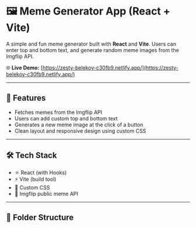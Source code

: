 # 🖼️ Meme Generator App (React + Vite)

A simple and fun meme generator built with **React** and **Vite**. Users can enter top and bottom text, and generate random meme images from the Imgflip API.

🌐 **Live Demo:** [https://zesty-belekoy-c30fb9.netlify.app/](https://zesty-belekoy-c30fb9.netlify.app/)

---

## 🚀 Features

- Fetches memes from the Imgflip API
- Users can add custom top and bottom text
- Generates a new meme image at the click of a button
- Clean layout and responsive design using custom CSS

---

## 🛠️ Tech Stack

- ⚛️ React (with Hooks)
- ⚡ Vite (build tool)
- 🎨 Custom CSS
- 📡 Imgflip public meme API

---

## 📁 Folder Structure

